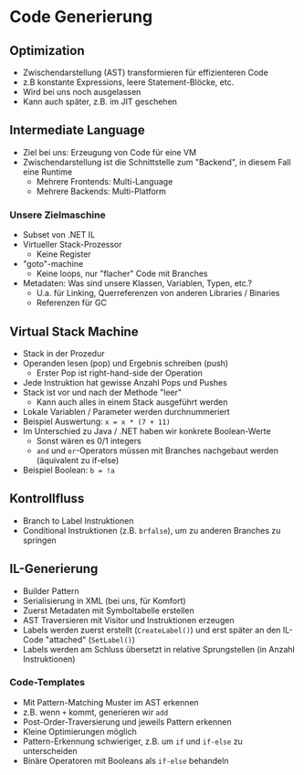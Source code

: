 # Code Generierung

## Optimization
- Zwischendarstellung (AST) transformieren für effizienteren Code
- z.B konstante Expressions, leere Statement-Blöcke, etc.
- Wird bei uns noch ausgelassen
- Kann auch später, z.B. im JIT geschehen

## Intermediate Language
- Ziel bei uns: Erzeugung von Code für eine VM
- Zwischendarstellung ist die Schnittstelle zum "Backend", in diesem Fall eine Runtime
    - Mehrere Frontends: Multi-Language
    - Mehrere Backends: Multi-Platform

### Unsere Zielmaschine
- Subset von .NET IL
- Virtueller Stack-Prozessor
    - Keine Register
- "goto"-machine
    - Keine loops, nur "flacher" Code mit Branches
- Metadaten: Was sind unsere Klassen, Variablen, Typen, etc.?
    - U.a. für Linking, Querreferenzen von anderen Libraries / Binaries
    - Referenzen für GC 

## Virtual Stack Machine
- Stack in der Prozedur
- Operanden lesen (pop) und Ergebnis schreiben (push)
    - Erster Pop ist right-hand-side der Operation
- Jede Instruktion hat gewisse Anzahl Pops und Pushes
- Stack ist vor und nach der Methode "leer"
    - Kann auch alles in einem Stack ausgeführt werden
- Lokale Variablen / Parameter werden durchnummeriert
- Beispiel Auswertung: `x = x * (7 + 11)`
- Im Unterschied zu Java / .NET haben wir konkrete Boolean-Werte
    - Sonst wären es 0/1 integers
    - `and` und `or`-Operators müssen mit Branches nachgebaut werden (äquivalent zu if-else)
- Beispiel Boolean: `b = !a`

## Kontrollfluss
- Branch to Label Instruktionen
- Conditional Instruktionen (z.B. `brfalse`), um zu anderen Branches zu springen

## IL-Generierung
- Builder Pattern
- Serialisierung in XML (bei uns, für Komfort)
- Zuerst Metadaten mit Symboltabelle erstellen
- AST Traversieren mit Visitor und Instruktionen erzeugen
- Labels werden zuerst erstellt (`CreateLabel()`) und erst später an den IL-Code "attached" (`SetLabel()`)
- Labels werden am Schluss übersetzt in relative Sprungstellen (in Anzahl Instruktionen)

### Code-Templates
- Mit Pattern-Matching Muster im AST erkennen
- z.B. wenn `+` kommt, generieren wir `add`
- Post-Order-Traversierung und jeweils Pattern erkennen
- Kleine Optimierungen möglich
- Pattern-Erkennung schwieriger, z.B. um `if` und `if-else` zu unterscheiden
- Binäre Operatoren mit Booleans als `if-else` behandeln